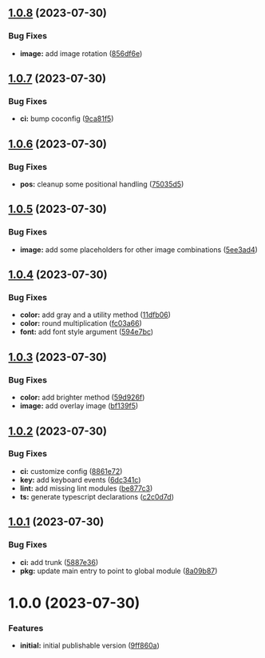 ## [1.0.8](https://github.com/flatsteak/impworld/compare/v1.0.7...v1.0.8) (2023-07-30)


### Bug Fixes

* **image:** add image rotation ([856df6e](https://github.com/flatsteak/impworld/commit/856df6e924c7425bf278b90f38976d9216520f67))

## [1.0.7](https://github.com/flatsteak/impworld/compare/v1.0.6...v1.0.7) (2023-07-30)


### Bug Fixes

* **ci:** bump coconfig ([9ca81f5](https://github.com/flatsteak/impworld/commit/9ca81f529d03e1eba47c2834022dbe0a2d5288cb))

## [1.0.6](https://github.com/flatsteak/impworld/compare/v1.0.5...v1.0.6) (2023-07-30)


### Bug Fixes

* **pos:** cleanup some positional handling ([75035d5](https://github.com/flatsteak/impworld/commit/75035d59d68a05070462c4da8f4a2d4b2677c22d))

## [1.0.5](https://github.com/flatsteak/impworld/compare/v1.0.4...v1.0.5) (2023-07-30)


### Bug Fixes

* **image:** add some placeholders for other image combinations ([5ee3ad4](https://github.com/flatsteak/impworld/commit/5ee3ad43493334bdaf511e0be8fedd542e0b8b1a))

## [1.0.4](https://github.com/flatsteak/impworld/compare/v1.0.3...v1.0.4) (2023-07-30)


### Bug Fixes

* **color:** add gray and a utility method ([11dfb06](https://github.com/flatsteak/impworld/commit/11dfb062535b03f0e38b29ec993623bd332f8b66))
* **color:** round multiplication ([fc03a66](https://github.com/flatsteak/impworld/commit/fc03a668c5ea8e3ce70d4f77f672fd6191feca20))
* **font:** add font style argument ([594e7bc](https://github.com/flatsteak/impworld/commit/594e7bcf7c78e934290f568abe3cc08cc2b01514))

## [1.0.3](https://github.com/flatsteak/impworld/compare/v1.0.2...v1.0.3) (2023-07-30)


### Bug Fixes

* **color:** add brighter method ([59d926f](https://github.com/flatsteak/impworld/commit/59d926f737f30092943844daafbc51ec7bbc0123))
* **image:** add overlay image ([bf139f5](https://github.com/flatsteak/impworld/commit/bf139f50c0299e0ce4a5322ff45cfc3ffca3c087))

## [1.0.2](https://github.com/flatsteak/impworld/compare/v1.0.1...v1.0.2) (2023-07-30)

### Bug Fixes

- **ci:** customize config ([8861e72](https://github.com/flatsteak/impworld/commit/8861e7258f8c390443f850b0b69882c9b6212c5e))
- **key:** add keyboard events ([6dc341c](https://github.com/flatsteak/impworld/commit/6dc341cd25945cce3cba6fc981c8c25905530e50))
- **lint:** add missing lint modules ([be877c3](https://github.com/flatsteak/impworld/commit/be877c3671f4fd3e2c000465f3801c4b3731dd27))
- **ts:** generate typescript declarations ([c2c0d7d](https://github.com/flatsteak/impworld/commit/c2c0d7d65d756cf348b99ba5393dc0dbfffd5065))

## [1.0.1](https://github.com/flatsteak/impworld/compare/v1.0.0...v1.0.1) (2023-07-30)

### Bug Fixes

- **ci:** add trunk ([5887e36](https://github.com/flatsteak/impworld/commit/5887e36e4d13d3d71b26cb450ecac37e68ffaa2f))
- **pkg:** update main entry to point to global module ([8a09b87](https://github.com/flatsteak/impworld/commit/8a09b876941eb24a27568a6248d7e94460907818))

# 1.0.0 (2023-07-30)

### Features

- **initial:** initial publishable version ([9ff860a](https://github.com/flatsteak/impworld/commit/9ff860a4c084234283ca428098f76cba581ee13e))
